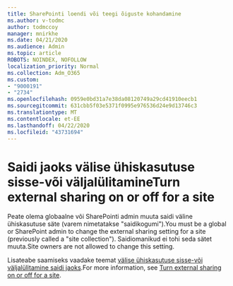 ```yaml
---
title: SharePointi loendi või teegi õiguste kohandamine
ms.author: v-todmc
author: todmccoy
manager: mnirkhe
ms.date: 04/21/2020
ms.audience: Admin
ms.topic: article
ROBOTS: NOINDEX, NOFOLLOW
localization_priority: Normal
ms.collection: Adm_O365
ms.custom:
- "9000191"
- "2734"
ms.openlocfilehash: 0959e0bd31a7e38da08120749a29cd41910eecb1
ms.sourcegitcommit: 631cbb5f03e5371f0995e976536d24e9d13746c3
ms.translationtype: MT
ms.contentlocale: et-EE
ms.lasthandoff: 04/22/2020
ms.locfileid: "43731694"
---
```

# <a name="turn-external-sharing-on-or-off-for-a-site"></a><span data-ttu-id="d0421-102">Saidi jaoks välise ühiskasutuse sisse-või väljalülitamine</span><span class="sxs-lookup"><span data-stu-id="d0421-102">Turn external sharing on or off for a site</span></span>

<span data-ttu-id="d0421-103">Peate olema globaalne või SharePointi admin muuta saidi väline ühiskasutuse säte (varem nimetatakse "saidikogumi").</span><span class="sxs-lookup"><span data-stu-id="d0421-103">You must be a global or SharePoint admin to change the external sharing setting for a site (previously called a "site collection").</span></span> <span data-ttu-id="d0421-104">Saidiomanikud ei tohi seda sätet muuta.</span><span class="sxs-lookup"><span data-stu-id="d0421-104">Site owners are not allowed to change this setting.</span></span> 

<span data-ttu-id="d0421-105">Lisateabe saamiseks vaadake teemat [välise ühiskasutuse sisse-või väljalülitamine saidi jaoks](https://docs.microsoft.com/sharepoint/change-external-sharing-site).</span><span class="sxs-lookup"><span data-stu-id="d0421-105">For more information, see [Turn external sharing on or off for a site](https://docs.microsoft.com/sharepoint/change-external-sharing-site).</span></span>

